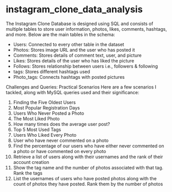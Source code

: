 # instagram_clone_data_analysis

The Instagram Clone Database is designed using SQL and consists of multiple tables to store user information, photos, likes, comments, hashtags, and more. Below are the main tables in the schema:
* Users: Connected to every other table in the dataset
* Photos: Stores image URL and the user who has posted it
* Comments: Stores details of comment text, user, and picture
* Likes: Stores details of the user who has liked the picture
* Follows: Stores relationship between users i.e., followers & following
* tags: Stores different hashtags used
* Photo_tags: Connects hashtags with posted pictures 


Challenges and Queries: Practical Scenarios
Here are a few scenarios I tackled, along with MySQL queries used and their significance:
1.	Finding the Five Oldest Users
2.	Most Popular Registration Days
3.	Users Who Never Posted a Photo
4.	The Most Liked Photo
5.	How many times does the average user post?
6.	Top 5 Most Used Tags
7.	Users Who Liked Every Photo
8.	User who have never commented on a photo
9.	Find the percentage of our users who have either never commented on a photo or have commented on every photo
10.	Retrieve a list of users along with their usernames and the rank of their account creation
11.	Show the tag name and the number of photos associated with that tag. Rank the tags
12.	List the usernames of users who have posted photos along with the count of photos they have posted. Rank them by the number of photos
